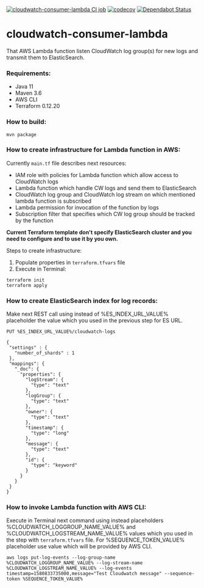 [![cloudwatch-consumer-lambda CI job](https://github.com/gleb-kosteiko/cloudwatch-consumer-lambda/workflows/cloudwatch-consumer-lambda%20CI%20job/badge.svg)](https://github.com/gleb-kosteiko/cloudwatch-consumer-lambda/actions?query=workflow%3A%22cloudwatch-consumer-lambda+CI+job%22)
[![codecov](https://codecov.io/gh/gleb-kosteiko/cloudwatch-consumer-lambda/branch/master/graph/badge.svg)](https://codecov.io/gh/gleb-kosteiko/cloudwatch-consumer-lambda)
[![Dependabot Status](https://api.dependabot.com/badges/status?host=github&identifier=238414140)](https://dependabot.com)

# cloudwatch-consumer-lambda

That AWS Lambda function listen CloudWatch log group(s) for new logs and transmit them to ElasticSearch.

### Requirements:
 - Java 11
 - Maven 3.6
 - AWS CLI
 - Terraform 0.12.20
  
### How to build:
 ```
mvn package
```

### How to create infrastructure for Lambda function in AWS:
Currently `main.tf` file describes next resources:
 - IAM role with policies for Lambda function which allow access to CloudWatch logs
 - Lambda function which handle CW logs and send them to ElasticSearch
 - CloudWatch log group and CloudWatch log stream on which mentioned lambda function is subscribed
 - Lambda permission for invocation of the function by logs
 - Subscription filter that specifies which CW log group should be tracked by the function
 
**Current Terraform template don't specify ElasticSearch cluster and you need to configure and to use it by you own.** 
 
Steps to create infrastructure:
1. Populate properties in `terraform.tfvars` file
2. Execute in Terminal:
 ```
terraform init
terraform apply
```

### How to create ElasticSearch index for log records:

Make next REST call using instead of %ES_INDEX_URL_VALUE% placeholder the value which you used in the previous step for ES URL.
 ```
PUT %ES_INDEX_URL_VALUE%/cloudwatch-logs

{ 
  "settings" : {
    "number_of_shards" : 1
  },
  "mappings": {
    "_doc": {
      "properties": {
        "logStream": {
          "type": "text"
        },
        "logGroup": {
          "type": "text"
        },
        "owner": {
          "type": "text"
        },
        "timestamp": {
          "type": "long"
        },
        "message": {
          "type": "text"
        },
        "id": {
          "type": "keyword"
        }
      }
    }
  }
}
```

### How to invoke Lambda function with AWS CLI:

Execute in Terminal next command using instead placeholders %CLOUDWATCH_LOGGROUP_NAME_VALUE% and %CLOUDWATCH_LOGSTREAM_NAME_VALUE% values which you used in the step with `terraform.tfvars` file.
For %SEQUENCE_TOKEN_VALUE% placeholder use value which will be provided by AWS CLI. 
 ```
aws logs put-log-events --log-group-name %CLOUDWATCH_LOGGROUP_NAME_VALUE% --log-stream-name %CLOUDWATCH_LOGSTREAM_NAME_VALUE% --log-events timestamp=1580833735000,message="Test Cloudwatch message" --sequence-token %SEQUENCE_TOKEN_VALUE%
```
